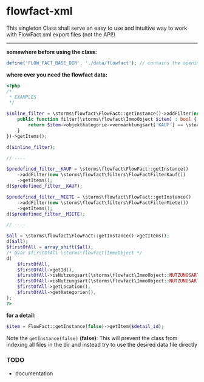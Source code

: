 # flowfact-xml
This singleton Class shall serve an easy to use and intuitive way to work with FlowFact xml export files (not the API!)

----

**somewhere before using the class:**
```php
define('FLOW_FACT_BASE_DIR', './data/flowfact'); // contains the openimmoXXXX.zip files
```

**where ever you need the flowfact data:**
```php
<?php
/*
 * EXAMPLES
 */

$inline_filter = \storms\flowfact\FlowFact::getInstance()->addFilter(new class implements \storms\flowfact\FlowFactFilter {
    public function filter(\storms\flowfact\ImmoObject $item) : bool {
        return $item->objektkategorie->vermarktungsart['KAUF'] == \storms\flowfact\FlowFact::BOOL_TRUE;
    }
})->getItems();

d($inline_filter);

// ----

$predefined_filter__KAUF = \storms\flowfact\FlowFact::getInstance()
    ->addFilter(new \storms\flowfact\filters\FlowFactFilterKauf())
    ->getItems();
d($predefined_filter__KAUF);

$predefined_filter__MIETE = \storms\flowfact\FlowFact::getInstance()
    ->addFilter(new \storms\flowfact\filters\FlowFactFilterMiete())
    ->getItems();
d($predefined_filter__MIETE);

// ----

$all = \storms\flowfact\FlowFact::getInstance()->getItems();
d($all);
$firstOfAll = array_shift($all);
/* @var $firstOfAll \storms\flowfact\ImmoObject */
d(
    $firstOfAll,
    $firstOfAll->getId(),
    $firstOfAll->isNutzungsart(\storms\flowfact\ImmoObject::NUTZUNGSART__GEWERBE),
    $firstOfAll->isNutzungsart(\storms\flowfact\ImmoObject::NUTZUNGSART__WOHNEN),
    $firstOfAll->getLocation(),
    $firstOfAll->getKategorien(),
);
?>
```

**for a detail:**
```php
$item = FlowFact::getInstance(false)->getItem($detail_id);
```
Note the ```getInstance(false)``` **(false)**: This will prevent the class from indexing all files in the dir and instead try to use the desired data file directly 

### TODO
  - documentation
